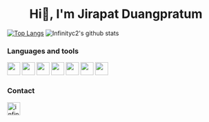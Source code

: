 <h1 align="center">Hi👋, I'm Jirapat Duangpratum</h1>

[![Top Langs](https://github-readme-stats.vercel.app/api/top-langs/?username=infinityc2&theme=dracula&layout=compact)](https://github.com/infinityc2/github-readme-stats) ![Infinityc2's github stats](https://github-readme-stats.vercel.app/api?username=infinityc2&show_icons=true&theme=dracula)

### Languages and tools
<p align="left">
  <img src="https://devicons.github.io/devicon/devicon.git/icons/angularjs/angularjs-original.svg" width="30" height="30">
  <img src="https://devicons.github.io/devicon/devicon.git/icons/docker/docker-original.svg" width="30" height="30">
  <img src="https://devicons.github.io/devicon/devicon.git/icons/java/java-original.svg" width="30" height="30">
  <img src="https://devicons.github.io/devicon/devicon.git/icons/python/python-original.svg" width="30" height="30">
  <img src="https://devicons.github.io/devicon/devicon.git/icons/typescript/typescript-original.svg" width="30" height="30">
  <img src="https://devicons.github.io/devicon/devicon.git/icons/vuejs/vuejs-original.svg" width="30" height="30">
  <img src="https://devicons.github.io/devicon/devicon.git/icons/nodejs/nodejs-original-wordmark.svg" width="30" height="30">
</p>

### Contact
<a href="https://www.linkedin.com/in/jirapat-duangpratum-229345161/" target="blank">
  <img src="https://cdn.jsdelivr.net/npm/simple-icons@3.0.1/icons/linkedin.svg" alt="infinityc2" height="30" width="30" />
</a>

<!--
**infinityc2/infinityc2** is a ✨ _special_ ✨ repository because its `README.md` (this file) appears on your GitHub profile.
https://sourcerer.io/infinityc2
Here are some ideas to get you started:

- 🔭 I’m currently working on ...
- 🌱 I’m currently learning ...
- 👯 I’m looking to collaborate on ...
- 🤔 I’m looking for help with ...
- 💬 Ask me about ...
- 📫 How to reach me: ...
- 😄 Pronouns: ...
- ⚡ Fun fact: ...
-->
